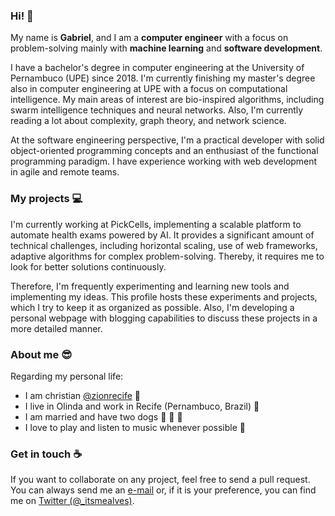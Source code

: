 ### Hi!  :wave:

My name is **Gabriel**, and I am a **computer engineer** with a focus on problem-solving mainly with **machine learning** and **software development**.

I have a bachelor's degree in computer engineering at the University of Pernambuco (UPE) since 2018. I'm currently finishing my master's degree also in computer engineering at UPE with a focus on computational intelligence. My main areas of interest are bio-inspired algorithms, including swarm intelligence techniques and neural networks. Also, I'm currently reading a lot about complexity, graph theory, and network science.

At the software engineering perspective, I'm a practical developer with solid object-oriented programming concepts and an enthusiast of the functional programming paradigm. I have experience working with web development in agile and remote teams.

### My projects  :computer:

I'm currently working at PickCells, implementing a scalable platform to automate health exams powered by AI. It provides a significant amount of technical challenges, including horizontal scaling, use of web frameworks, adaptive algorithms for complex problem-solving. Thereby, it requires me to look for better solutions continuously.

Therefore, I'm frequently experimenting and learning new tools and implementing my ideas. This profile hosts these experiments and projects, which I try to keep it as organized as possible. Also, I'm developing a personal webpage with blogging capabilities to discuss these projects in a more detailed manner.

### About me  :sunglasses:

Regarding my personal life:

* I am christian [@zionrecife](https://www.instagram.com/zionrecife) :pray:
* I live in Olinda and work in Recife (Pernambuco, Brazil)  :pushpin:
* I am married and have two dogs  :ring: :dog: :dog:
* I love to play and listen to music whenever possible  :musical_note:

### Get in touch  :coffee:

If you want to collaborate on any project, feel free to send a pull request.
You can always send me an [e-mail](mailto:itsmealves@gmail.com) or, if it is your preference, you can find me on [Twitter (@_itsmealves)](https://twitter.com/_itsmealves).
